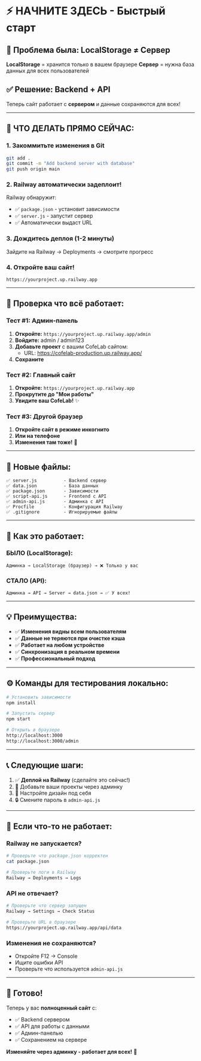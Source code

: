 # ⚡ НАЧНИТЕ ЗДЕСЬ - Быстрый старт

## 🎯 Проблема была: LocalStorage ≠ Сервер

**LocalStorage** = хранится только в вашем браузере
**Сервер** = нужна база данных для всех пользователей

## ✅ Решение: Backend + API

Теперь сайт работает с **сервером** и данные сохраняются для всех!

---

## 🚀 ЧТО ДЕЛАТЬ ПРЯМО СЕЙЧАС:

### 1. Закоммитьте изменения в Git

```bash
git add .
git commit -m "Add backend server with database"
git push origin main
```

### 2. Railway автоматически задеплоит!

Railway обнаружит:
- ✅ `package.json` - установит зависимости
- ✅ `server.js` - запустит сервер
- ✅ Автоматически выдаст URL

### 3. Дождитесь деплоя (1-2 минуты)

Зайдите на Railway → Deployments → смотрите прогресс

### 4. Откройте ваш сайт!

```
https://yourproject.up.railway.app
```

---

## 🎯 Проверка что всё работает:

### Тест #1: Админ-панель

1. **Откройте:** `https://yourproject.up.railway.app/admin`
2. **Войдите:** admin / admin123
3. **Добавьте проект** с вашим CofeLab сайтом:
   - URL: https://cofelab-production.up.railway.app/
4. **Сохраните**

### Тест #2: Главный сайт

1. **Откройте:** `https://yourproject.up.railway.app`
2. **Прокрутите до "Мои работы"**
3. **Увидите ваш CofeLab!** ✨

### Тест #3: Другой браузер

1. **Откройте сайт в режиме инкогнито**
2. **Или на телефоне**
3. **Изменения там тоже!** 🎉

---

## 📁 Новые файлы:

```
✅ server.js          - Backend сервер
✅ data.json          - База данных
✅ package.json       - Зависимости
✅ script-api.js      - Frontend с API
✅ admin-api.js       - Админка с API
✅ Procfile           - Конфигурация Railway
✅ .gitignore         - Игнорируемые файлы
```

---

## 🔄 Как это работает:

### БЫЛО (LocalStorage):
```
Админка → LocalStorage (браузер) → ❌ Только у вас
```

### СТАЛО (API):
```
Админка → API → Server → data.json → ✅ У всех!
```

---

## 💡 Преимущества:

- ✅ **Изменения видны всем пользователям**
- ✅ **Данные не теряются при очистке кэша**
- ✅ **Работает на любом устройстве**
- ✅ **Синхронизация в реальном времени**
- ✅ **Профессиональный подход**

---

## ⚙️ Команды для тестирования локально:

```bash
# Установить зависимости
npm install

# Запустить сервер
npm start

# Открыть в браузере
http://localhost:3000
http://localhost:3000/admin
```

---

## 📞 Следующие шаги:

1. ✅ **Деплой на Railway** (сделайте это сейчас!)
2. 📝 Добавьте ваши проекты через админку
3. 🎨 Настройте дизайн под себя
4. 🔒 Смените пароль в `admin-api.js`

---

## 🐛 Если что-то не работает:

### Railway не запускается?
```bash
# Проверьте что package.json корректен
cat package.json

# Проверьте логи в Railway
Railway → Deployments → Logs
```

### API не отвечает?
```bash
# Проверьте что сервер запущен
Railway → Settings → Check Status

# Проверьте URL в браузере
https://yourproject.up.railway.app/api/data
```

### Изменения не сохраняются?
- Откройте F12 → Console
- Ищите ошибки API
- Проверьте что используется `admin-api.js`

---

## 🎉 Готово!

Теперь у вас **полноценный сайт** с:
- ✅ Backend сервером
- ✅ API для работы с данными
- ✅ Админ-панелью
- ✅ Сохранением на сервере

**Изменяйте через админку - работает для всех!** 🚀
